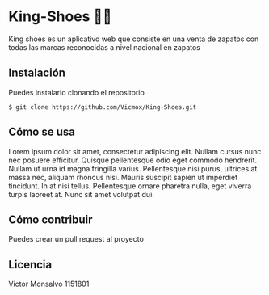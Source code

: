 # King-Shoes 👑👟

King shoes es un aplicativo web que consiste en una venta de zapatos con todas las marcas reconocidas a nivel nacional en zapatos

## Instalación

Puedes instalarlo clonando el repositorio

`$ git clone https://github.com/Vicmox/King-Shoes.git`

## Cómo se usa


Lorem ipsum dolor sit amet, consectetur adipiscing elit. Nullam cursus nunc nec posuere efficitur. Quisque pellentesque odio eget commodo hendrerit. Nullam ut urna id magna fringilla varius. Pellentesque nisi purus, ultrices at massa nec, aliquam rhoncus nisi. Mauris suscipit sapien ut imperdiet tincidunt. In at nisi tellus. Pellentesque ornare pharetra nulla, eget viverra turpis laoreet at. Nunc sit amet volutpat dui.

## Cómo contribuir

Puedes crear un pull request al proyecto

## Licencia

Victor Monsalvo 1151801 
